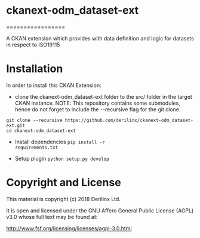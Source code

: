 # ckanext-odm_dataset-ext
=================

A CKAN extension which provides with data definition and logic for datasets in respect to ISO19115

# Installation

In order to install this CKAN Extension:

  * clone the ckanext-odm_dataset-ext folder to the src/ folder in the target CKAN instance. NOTE: This repository contains some submodules, hence do not forget to include the --recursive flag for the git clone.

 ```
 git clone --recursive https://github.com/derilinx/ckanext-odm_dataset-ext.git
 cd ckanext-odm_dataset-ext
 ```

 * Install dependencies
 <code>pip install -r requirements.txt</code>

 * Setup plugin
 <code>python setup.py develop</code>


# Copyright and License

This material is copyright (c) 2018 Derilinx Ltd.

It is open and licensed under the GNU Affero General Public License (AGPL) v3.0 whose full text may be found at:

http://www.fsf.org/licensing/licenses/agpl-3.0.html
